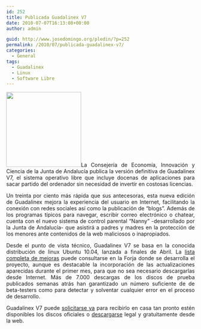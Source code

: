 ```yaml
---
id: 252
title: Publicada Guadalinex V7
date: 2010-07-07T16:13:08+00:00
author: admin

guid: http://www.josedomingo.org/pledin/?p=252
permalink: /2010/07/publicada-guadalinex-v7/
categories:
  - General
tags:
  - Guadalinex
  - Linux
  - Software Libre
---
```

<p style="text-align: justify;">
  <a href="{{ site.url }}{{ site.baseurl }}/assets/wp-content/uploads/2010/07/image_mini.jpeg"><img class="alignleft size-full wp-image-253" title="image_mini" src="{{ site.url }}{{ site.baseurl }}/assets/wp-content/uploads/2010/07/image_mini.jpeg" alt="" width="200" height="200" srcset="https://www.josedomingo.org/pledin/wp-content/uploads/2010/07/image_mini.jpeg 200w, https://www.josedomingo.org/pledin/wp-content/uploads/2010/07/image_mini-150x150.jpg 150w" sizes="(max-width: 200px) 100vw, 200px" /></a>La Consejería de Economía, Innovación y Ciencia de la Junta de Andalucía publica la versión definitiva de Guadalinex V7, el sistema operativo libre que incluye docenas de aplicaciones para sacar partido del ordenador sin necesidad de invertir en costosas licencias.
</p>

<p style="text-align: justify;">
  Un treinta por ciento más rápida que sus antecesoras, esta nueva edición de Guadalinex mejora la experiencia del usuario en Internet, facilitando la conexión con redes sociales así como la publicación de &#8220;blogs&#8221;. Además de los programas típicos para navegar, escribir correo electrónico o chatear, cuenta con el nuevo sistema de control parental &#8220;Nanny&#8221; -desarrollado por la Junta de Andalucía- que asistirá a padres y madres en la protección de los menores ante contenidos de la web maliciosos o inapropiados.
</p>

<p style="text-align: justify;">
  Desde el punto de vista técnico, Guadalinex V7 se basa en la conocida distribución de linux Ubuntu 10.04, lanzada a finales de Abril. La <a href="http://forja.guadalinex.org/webs/guadalinexv7/doku.php?id=diferencias_entre_ubuntu_lucid_y_guadalinex_v7">lista completa de mejoras</a> puede consultarse en la Forja donde se desarrolla el proyecto, aunque es destacable la incorporación de las actualizaciones aparecidas durante el primer mes, para que no sea necesario descargarlas desde Internet. Más de 7.000 descargas de los discos de prueba publicados semanas atrás han garantizado un número suficiente de de beta-testers como para detectar y solventar cualquier error en el proceso de desarrollo.
</p>

<p style="text-align: justify;">
  Guadalinex V7 puede <a href="http://www.guadalinex.org/donde-conseguirlo/formulario-de-peticion-de-cds">solicitarse ya</a> para recibirlo en casa tan pronto estén disponibles los discos oficiales o <a href="http://www.guadalinex.org/descargador/index.php?nombre=guadalinex-v7-desktop-i386-final.iso">descargarse</a> legal y gratuitamente desde la web.
</p>

<!-- AddThis Advanced Settings generic via filter on the_content -->

<!-- AddThis Share Buttons generic via filter on the_content -->